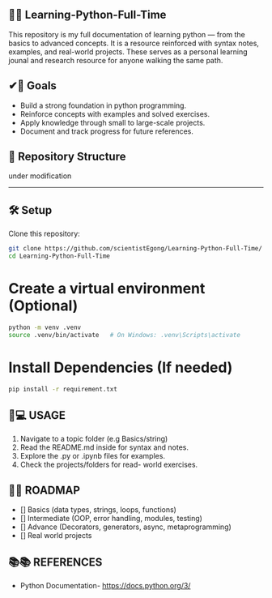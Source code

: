 ## 🐍🐍 **Learning-Python-Full-Time**

This repository is my full documentation of learning python — from the basics to advanced concepts. It is a resource reinforced with syntax notes, examples, and real-world projects. These serves as a personal learning jounal and research resource for anyone walking the same path.



## ✔🎯 **Goals**
- Build a strong foundation in python programming.
- Reinforce concepts with examples and solved exercises.
- Apply knowledge through small to large-scale projects.
- Document and track progress for future references.


## 📂 **Repository Structure**
under modification

---

## 🛠️ Setup
Clone this repository:
```bash
git clone https://github.com/scientistEgong/Learning-Python-Full-Time/
cd Learning-Python-Full-Time
```

# Create a virtual environment (Optional)
```bash
python -m venv .venv
source .venv/bin/activate   # On Windows: .venv\Scripts\activate
```

# Install Dependencies (If needed)
```bash
pip install -r requirement.txt
```





## 📖💻 USAGE
1. Navigate to a topic folder (e.g Basics/string)
2. Read the README.md inside for syntax and notes.
3. Explore the .py or .ipynb files for examples.
4. Check the projects/folders for read- world exercises.





## 🧭🚩  ROADMAP
- [] Basics (data types, strings, loops, functions)
- [] Intermediate (OOP, error handling, modules, testing)
- [] Advance (Decorators, generators, async, metaprogramming)
- [] Real world projects






## 📚📚  REFERENCES
-   Python Documentation- https://docs.python.org/3/
    

